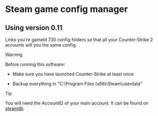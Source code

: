 # Steam game config manager

## Using version 0.11

Links you're gameId 730 config folders so that all your Counter-Strike
2 accounts will you the same config.

> [!WARNING]
> Before running this software:
>
> * Make sure you have launched Counter-Strike at least once
>
> * Backup everything in "C:\Program Files (x86)\Steam\userdata"
>

> [!TIP]
> You will need the AccountID of your main account.
> It can be found on [steamdb](https://steamdb.info/calculator/).
>
